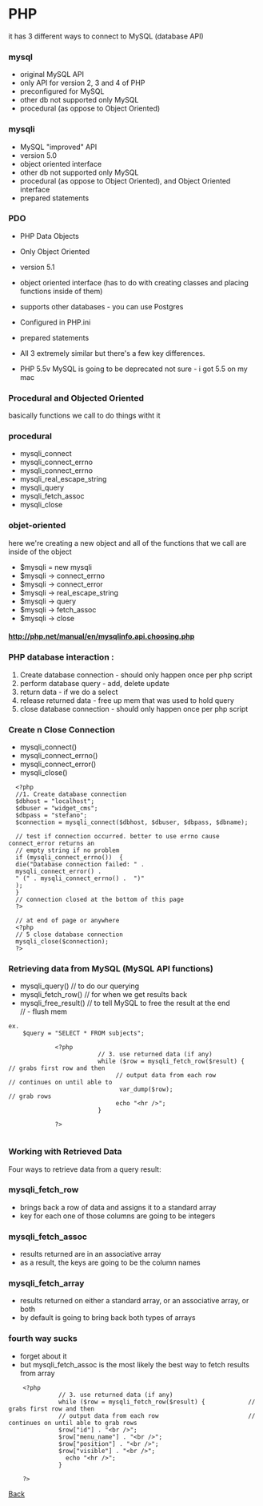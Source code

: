 # PHP 
it has 3 different ways to connect to MySQL (database API)

### mysql

- original MySQL API
- only API for version 2, 3 and 4 of PHP
- preconfigured for MySQL
- other db not supported only MySQL
- procedural (as oppose to Object Oriented)

### mysqli

- MySQL "improved" API
- version 5.0
- object oriented interface
- other db not supported only MySQL
- procedural (as oppose to Object Oriented), and Object Oriented interface
- prepared statements

### PDO

- PHP Data Objects 
- Only Object Oriented
- version 5.1
- object oriented interface (has to do with creating classes and placing functions inside of them)
- supports other databases - you can use Postgres
- Configured in PHP.ini
- prepared statements

- All 3 extremely similar but there's a few key differences.
- PHP 5.5v MySQL is going to be deprecated not sure - i got 5.5 on my mac


### Procedural and Objected Oriented

basically functions we call to do things witht it

### procedural                                               

- mysqli_connect
- mysqli_connect_errno
- mysqli_connect_errno
- mysqli_real_escape_string
- mysqli_query
- mysqli_fetch_assoc
- mysqli_close


### objet-oriented 

here we're creating a new object and all of the functions that we call are inside of the object

- $mysqli  =  new mysqli 
- $mysqli  -> connect_errno
- $mysqli  -> connect_error
- $mysqli  -> real_escape_string
- $mysqli -> query
- $mysqli  -> fetch_assoc
- $mysqli  -> close


#### http://php.net/manual/en/mysqlinfo.api.choosing.php


### PHP database interaction :

1. Create database connection - should only happen once per php script
2. perform database query - add, delete update
3. return data - if we do a select
4. release returned data - free up mem that was used to hold query
5. close database connection - should only happen once per php script

### Create n Close Connection

- mysqli_connect()
- mysqli_connect_errno()
- mysqli_connect_error()
- mysqli_close()

```
  <?php
  //1. Create database connection
  $dbhost = "localhost";
  $dbuser = "widget_cms";
  $dbpass = "stefano";
  $connection = mysqli_connect($dbhost, $dbuser, $dbpass, $dbname);

  // test if connection occurred. better to use errno cause connect_error returns an 
  // empty string if no problem
  if (mysqli_connect_errno())  {
  die("Database connection failed: " .
  mysqli_connect_error() .
  " (" . mysqli_connect_errno() .  ")"
  );
  }
  // connection closed at the bottom of this page
  ?>

  // at end of page or anywhere
  <?php
  // 5 close database connection
  mysqli_close($connection);
  ?>

```

### Retrieving data from MySQL   (MySQL  API functions)

- mysqli_query()                               // to do our querying
- mysqli_fetch_row()                           // for when we get results back    
- mysqli_free_result()                         // to tell MySQL to free the result at the end  
                                             // - flush mem



```
ex.
    $query = "SELECT * FROM subjects";

```                                                       

           

```            
             <?php
                         // 3. use returned data (if any)
                         while ($row = mysqli_fetch_row($result) {     // grabs first row and then 
                              // output data from each row             // continues on until able to 
                               var_dump($row);                         // grab rows   
                              echo "<hr />";
                         }

             ?>                                          
                             
```

### Working with Retrieved Data

Four ways to retrieve data from a query result:

### mysqli_fetch_row

- brings back a row of data and assigns it to a standard array
- key for each one of those columns are going to be integers

### mysqli_fetch_assoc

- results returned are in an associative array
- as a result, the keys are going to be the column names

### mysqli_fetch_array

- results returned on either a standard array, or an associative array, or both
- by default is going to bring back both types of arrays


### fourth way sucks

- forget about it
- but mysqli_fetch_assoc is the most likely the best way to fetch results from array

```
    <?php
              // 3. use returned data (if any)
              while ($row = mysqli_fetch_row($result) {            // grabs first row and then 
              // output data from each row                         // continues on until able to grab rows   
              $row["id"] . "<br />";
              $row["menu_name"] . "<br />";
              $row["position"] . "<br />";
              $row["visible"] . "<br />";
                echo "<hr />";
              }

    ?>

```








[Back](https://github.com/stefan22/phpIntro)









